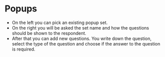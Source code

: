 # Popups
- On the left you can pick an existing popup set. 
- On the right you will be asked the set name and how the questions should be shown to the respondent.
- After that you can add new questions. You write down the question, select the type of the question and choose if the answer to the question is required.